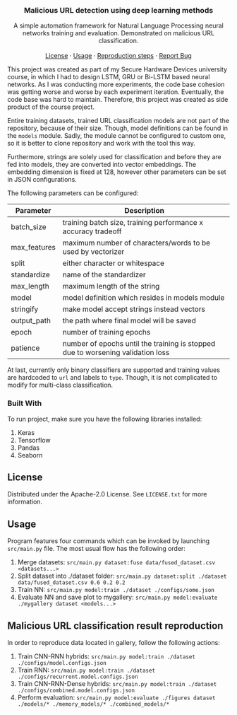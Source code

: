 <br />
<div align="center">
  <h3 align="center">Malicious URL detection using deep learning methods</h3>

  <p align="center">
    A simple automation framework for Natural Language Processing neural networks training and evaluation.
    Demonstrated on malicious URL classification.
    <br />
    <br />
    <a href="https://github.com/mlorinc/malicious-url-classifier#license">License</a>
    ·
    <a href="https://github.com/mlorinc/malicious-url-classifier#usage">Usage</a>
    ·
    <a href="https://github.com/mlorinc/malicious-url-classifier#reproduction">Reproduction steps</a>
    ·
    <a href="https://github.com/mlorinc/malicious-url-classifier/issues">Report Bug</a>
  </p>
</div>

This project was created as part of my Secure Hardware Devices university course,
in which I had to design LSTM, GRU or Bi-LSTM based neural networks. As I was
conducting more experiments, the code base cohesion was getting worse and worse
by each experiment iteration. Eventually, the code base was hard to maintain.
Therefore, this project was created as side product of the course project.

Entire training datasets, trained URL classification models are not part of the repository,
because of their size. Though, model definitions can be found in the `models` module.
Sadly, the module cannot be configured to custom one, so it is better to clone repository
and work with the tool this way.

Furthermore, strings are solely used for classification and before they are fed into
models, they are converted into vector embeddings. The embedding dimension
is fixed at 128, however other parameters can be set in JSON configurations.

The following parameters can be configured:

| Parameter | Description |
| --- | --- |
| batch_size | training batch size, training performance x accuracy tradeoff |
| max_features | maximum number of characters/words to be used by vectorizer |
| split | either character or whitespace |
| standardize | name of the standardizer |
| max_length | maximum length of the string |
| model | model definition which resides in models module |
| stringify | make model accept strings instead vectors |
| output_path | the path where final model will be saved |
| epoch | number of training epochs |
| patience | number of epochs until the training is stopped due to worsening validation loss |

At last, currently only binary classifiers are supported and training values are hardcoded to `url`
and labels to `type`. Though, it is not complicated to modify for multi-class classification.

### Built With

To run project, make sure you have the following libraries installed:

1. Keras
1. Tensorflow
1. Pandas
1. Seaborn

## License
<a name="license" />

Distributed under the Apache-2.0 License. See `LICENSE.txt` for more information.

## Usage
<a name="usage" />

Program features four commands which can be invoked by launching `src/main.py` file.
The most usual flow has the following order:

1. Merge datasets: `src/main.py dataset:fuse data/fused_dataset.csv <datasets...>`
2. Split dataset into ./dataset folder: `src/main.py dataset:split ./dataset data/fused_dataset.csv 0.6 0.2 0.2`
3. Train NN: `src/main.py model:train ./dataset ./configs/some.json`
4. Evaluate NN and save plot to mygallery: `src/main.py model:evaluate ./mygallery dataset <models...>`

## Malicious URL classification result reproduction
<a name="reproduction"/>

In order to reproduce data located in gallery, follow the following actions:

1. Train CNN-RNN hybrids: `src/main.py model:train ./dataset ./configs/model.configs.json`
2. Train RNN: `src/main.py model:train ./dataset ./configs/recurrent.model.configs.json`
3. Train CNN-RNN-Dense hybrids: `src/main.py model:train ./dataset ./configs/combined.model.configs.json`
4. Perform evaluation: `src/main.py model:evaluate ./figures dataset ./models/* ./memory_models/* ./combined_models/*`